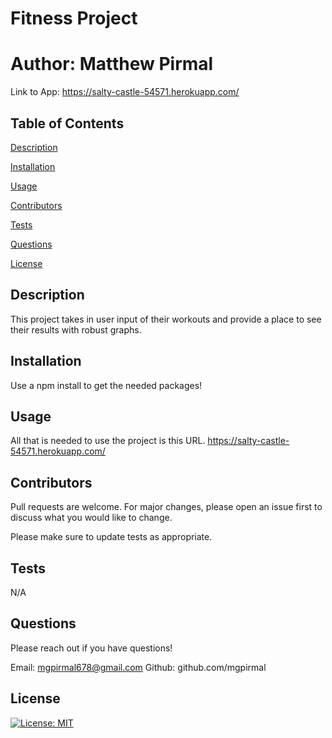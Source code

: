 # Fitness Project
  # Author: Matthew Pirmal

  Link to App: https://salty-castle-54571.herokuapp.com/

  ## Table of Contents

  [Description](#Description)

  [Installation](#Installation)

  [Usage](#Usage)

  [Contributors](#Contributors)

  [Tests](#Tests)

  [Questions](#Questions)

  [License](#License)

  ## Description
  
  This project takes in user input of their workouts and provide a place to see their results with robust graphs.
    
  ## Installation
    
  Use a npm install to get the needed packages!
    
    
  ## Usage
    
  All that is needed to use the project is this URL. https://salty-castle-54571.herokuapp.com/
  
    
  ## Contributors
  Pull requests are welcome. For major changes, please open an issue first to discuss what you would like to change.
    
  Please make sure to update tests as appropriate.

  

  ## Tests

  N/A

  ## Questions

  Please reach out if you have questions!

  Email: mgpirmal678@gmail.com
  Github: github.com/mgpirmal
    
  ## License
  [![License: MIT](https://img.shields.io/badge/License-MIT-yellow.svg)](https://opensource.org/licenses/MIT)